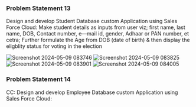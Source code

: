 ### Problem Statement 13

Design and develop Student Database custom Application using Sales Force Cloud:
Make student details as inputs from user viz; first name, last name, DOB,
Contact number, e—mail id, gender, Adhaar or PAN number, et cetra;
Further formulate the Age from DOB (date of birth) & then display the
eligblity status for voting in the election

![Screenshot 2024-05-09 083746](https://github.com/Ayush-Bulbule/PICT-Lab/assets/69710917/b7af3591-2ab0-400e-867c-73e0929ce1cd)
![Screenshot 2024-05-09 083825](https://github.com/Ayush-Bulbule/PICT-Lab/assets/69710917/838b8d4e-0d24-4af8-8939-76aaebf3d90e)
![Screenshot 2024-05-09 083901](https://github.com/Ayush-Bulbule/PICT-Lab/assets/69710917/7f08f267-d1f0-41f0-b97e-e65d64ac43f9)
![Screenshot 2024-05-09 084005](https://github.com/Ayush-Bulbule/PICT-Lab/assets/69710917/bd6b2158-7c0c-47c3-8d2b-d5289f2c9226)


### Problem Statement 14

CC: Design and develop Employee Database custom Application using
Sales Force Cloud:
